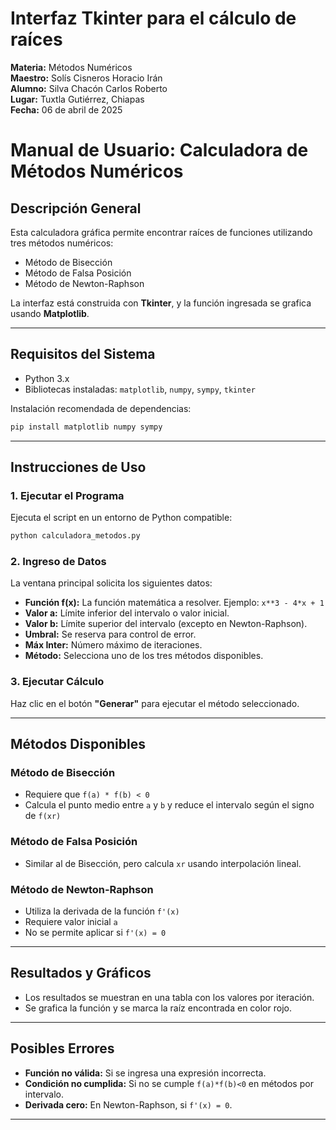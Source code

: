 # Interfaz Tkinter para el cálculo de raíces

**Materia:** Métodos Numéricos  
**Maestro:** Solís Cisneros Horacio Irán  
**Alumno:** Silva Chacón Carlos Roberto  
**Lugar:** Tuxtla Gutiérrez, Chiapas  
**Fecha:** 06 de abril de 2025


# Manual de Usuario: Calculadora de Métodos Numéricos

## Descripción General

Esta calculadora gráfica permite encontrar raíces de funciones utilizando tres métodos numéricos:

- Método de Bisección
- Método de Falsa Posición
- Método de Newton-Raphson

La interfaz está construida con **Tkinter**, y la función ingresada se grafica usando **Matplotlib**.

---

## Requisitos del Sistema

- Python 3.x
- Bibliotecas instaladas: `matplotlib`, `numpy`, `sympy`, `tkinter`

Instalación recomendada de dependencias:

```bash
pip install matplotlib numpy sympy
```

---

## Instrucciones de Uso

### 1. Ejecutar el Programa

Ejecuta el script en un entorno de Python compatible:

```bash
python calculadora_metodos.py
```

### 2. Ingreso de Datos

La ventana principal solicita los siguientes datos:

- **Función f(x):** La función matemática a resolver. Ejemplo: `x**3 - 4*x + 1`
- **Valor a:** Límite inferior del intervalo o valor inicial.
- **Valor b:** Límite superior del intervalo (excepto en Newton-Raphson).
- **Umbral:** Se reserva para control de error.
- **Máx Inter:** Número máximo de iteraciones.
- **Método:** Selecciona uno de los tres métodos disponibles.

### 3. Ejecutar Cálculo

Haz clic en el botón **"Generar"** para ejecutar el método seleccionado.

---

## Métodos Disponibles

### Método de Bisección

- Requiere que `f(a) * f(b) < 0`
- Calcula el punto medio entre `a` y `b` y reduce el intervalo según el signo de `f(xr)`

### Método de Falsa Posición

- Similar al de Bisección, pero calcula `xr` usando interpolación lineal.

### Método de Newton-Raphson

- Utiliza la derivada de la función `f'(x)`
- Requiere valor inicial `a`
- No se permite aplicar si `f'(x) = 0`

---

## Resultados y Gráficos

- Los resultados se muestran en una tabla con los valores por iteración.
- Se grafica la función y se marca la raíz encontrada en color rojo.

---

## Posibles Errores

- **Función no válida:** Si se ingresa una expresión incorrecta.
- **Condición no cumplida:** Si no se cumple `f(a)*f(b)<0` en métodos por intervalo.
- **Derivada cero:** En Newton-Raphson, si `f'(x) = 0`.

---
